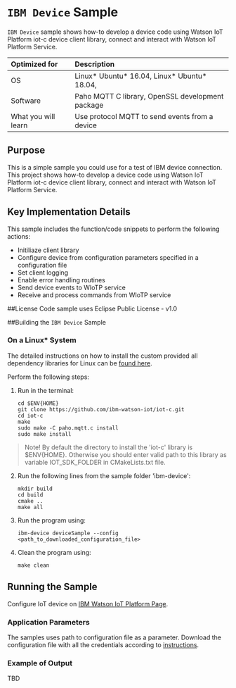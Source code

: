 # `IBM Device` Sample

`IBM Device` sample shows how-to develop a device code using Watson IoT Platform iot-c device client library, connect and interact with Watson IoT Platform Service.

| Optimized for                     | Description
|:---                               |:---
| OS                                | Linux* Ubuntu* 16.04, Linux* Ubuntu* 18.04,
| Software                          | Paho MQTT C library, OpenSSL development package
| What you will learn               | Use protocol MQTT to send events from a device

## Purpose
This is a simple sample you could use for a test of IBM device connection. This project shows how-to develop a device code using Watson IoT Platform iot-c device client library, connect and interact with Watson IoT Platform Service.

## Key Implementation Details
 This sample includes the function/code snippets to perform the following actions:
 - Initiliaze client library
 - Configure device from configuration parameters specified in a configuration file
 - Set client logging
 - Enable error handling routines
 - Send device events to WIoTP service
 - Receive and process commands from WIoTP service

##License
Code sample uses Eclipse Public License - v1.0

##Building the `IBM Device` Sample

### On a Linux* System

The detailed instructions on how to install the custom provided all dependency libraries for Linux can be [found here](https://github.com/ibm-watson-iot/iot-c#build-instructions).

Perform the following steps:
1. Run in the terminal:
    ```
    cd $ENV{HOME}
    git clone https://github.com/ibm-watson-iot/iot-c.git
    cd iot-c
    make
    sudo make -C paho.mqtt.c install
    sudo make install
    ```
> Note! By default the directory to install the 'iot-c' library is $ENV{HOME}. Otherwise you should enter valid path to this library as variable IOT_SDK_FOLDER in CMakeLists.txt file.

2. Run the following lines from the sample folder 'ibm-device':
    ```
    mkdir build
    cd build
    cmake ..
    make all
    ```
3. Run the program using:  
    ```
    ibm-device deviceSample --config <path_to_downloaded_configuration_file>
    ```
4. Clean the program using:
    ```
    make clean
    ```
## Running the Sample

Configure IoT device on [IBM Watson IoT Platform Page](https://ibm-watson-iot.github.io/iot-c/device/).

### Application Parameters

The samples uses path to configuration file as a parameter.
Download the configuration file with all the credentials according to [instructions](https://ibm-watson-iot.github.io/iot-c/device/).

### Example of Output

TBD

